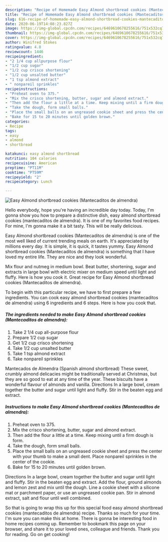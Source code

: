 ```yaml
---
description: "Recipe of Homemade Easy Almond shortbread cookies (Mantecaditos de almendra)"
title: "Recipe of Homemade Easy Almond shortbread cookies (Mantecaditos de almendra)"
slug: 616-recipe-of-homemade-easy-almond-shortbread-cookies-mantecaditos-de-almendra
date: 2020-06-19T14:08:23.827Z
image: https://img-global.cpcdn.com/recipes/6469610678255616/751x532cq70/easy-almond-shortbread-cookies-mantecaditos-de-almendra-recipe-main-photo.jpg
thumbnail: https://img-global.cpcdn.com/recipes/6469610678255616/751x532cq70/easy-almond-shortbread-cookies-mantecaditos-de-almendra-recipe-main-photo.jpg
cover: https://img-global.cpcdn.com/recipes/6469610678255616/751x532cq70/easy-almond-shortbread-cookies-mantecaditos-de-almendra-recipe-main-photo.jpg
author: Winifred Stokes
ratingvalue: 4.8
reviewcount: 1446
recipeingredient:
- "2 1/4 cup allpurpose flour"
- "1/2 cup sugar"
- "1/2 cup crisco shortening"
- "1/2 cup unsalted butter"
- "1 tsp almond extract"
- " nonpareil sprinkles"
recipeinstructions:
- "Preheat oven to 375."
- "Mix the crisco shortening, butter, sugar and almond extract."
- "Then add the flour a little at a time. Keep mixing until a firm dough is form."
- "Take the dough, form small balls."
- "Place the small balls on an ungreased cookie sheet and press the center with your thumb to make a small dent. Place nonpareil sprinkles in the center of the cookie."
- "Bake for 15 to 20 minutes until golden brown."
categories:
- Recipe
tags:
- easy
- almond
- shortbread

katakunci: easy almond shortbread 
nutrition: 104 calories
recipecuisine: American
preptime: "PT11M"
cooktime: "PT59M"
recipeyield: "2"
recipecategory: Lunch

---
```



![Easy Almond shortbread cookies (Mantecaditos de almendra)](https://img-global.cpcdn.com/recipes/6469610678255616/751x532cq70/easy-almond-shortbread-cookies-mantecaditos-de-almendra-recipe-main-photo.jpg)

Hello everybody, hope you're having an incredible day today. Today, I'm gonna show you how to prepare a distinctive dish, easy almond shortbread cookies (mantecaditos de almendra). It is one of my favorites food recipes. For mine, I'm gonna make it a bit tasty. This will be really delicious.

Easy Almond shortbread cookies (Mantecaditos de almendra) is one of the most well liked of current trending meals on earth. It's appreciated by millions every day. It is simple, it is quick, it tastes yummy. Easy Almond shortbread cookies (Mantecaditos de almendra) is something that I have loved my entire life. They are nice and they look wonderful.

Mix flour and nutmeg in medium bowl. Beat butter, shortening, sugar and extracts in large bowl with electric mixer on medium speed until light and fluffy. Here is how you cook it. Great recipe for Easy Almond shortbread cookies (Mantecaditos de almendra).


To begin with this particular recipe, we have to first prepare a few ingredients. You can cook easy almond shortbread cookies (mantecaditos de almendra) using 6 ingredients and 6 steps. Here is how you cook that.

<!--inarticleads1-->

##### The ingredients needed to make Easy Almond shortbread cookies (Mantecaditos de almendra):

1. Take 2 1/4 cup all-purpose flour
1. Prepare 1/2 cup sugar
1. Get 1/2 cup crisco shortening
1. Take 1/2 cup unsalted butter
1. Take 1 tsp almond extract
1. Take  nonpareil sprinkles


Mantecados de Almendra (Spanish almond shortbread) These sweet, crumbly almond delicacies might be traditionally served at Christmas, but they are so good to eat at any time of the year. These biscuits have a wonderful flavour of almonds and vanilla. Directions In a large bowl, cream together the butter and sugar until light and fluffy. Stir in the beaten egg and extract. 

<!--inarticleads2-->

##### Instructions to make Easy Almond shortbread cookies (Mantecaditos de almendra):

1. Preheat oven to 375.
1. Mix the crisco shortening, butter, sugar and almond extract.
1. Then add the flour a little at a time. Keep mixing until a firm dough is form.
1. Take the dough, form small balls.
1. Place the small balls on an ungreased cookie sheet and press the center with your thumb to make a small dent. Place nonpareil sprinkles in the center of the cookie.
1. Bake for 15 to 20 minutes until golden brown.


Directions In a large bowl, cream together the butter and sugar until light and fluffy. Stir in the beaten egg and extract. Add the flour, ground almonds and lemon zest and mix until the dough. Line a cookie sheet with a silicone mat or parchment paper, or use an ungreased cookie pan. Stir in almond extract, salt and flour until well combined. 

So that is going to wrap this up for this special food easy almond shortbread cookies (mantecaditos de almendra) recipe. Thanks so much for your time. I'm sure you can make this at home. There is gonna be interesting food in home recipes coming up. Remember to bookmark this page on your browser, and share it to your loved ones, colleague and friends. Thank you for reading. Go on get cooking!
